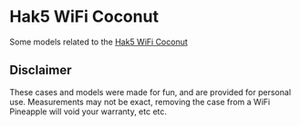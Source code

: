 # Hak5 WiFi Coconut 

Some models related to the [Hak5 WiFi Coconut](https://shop.hak5.org/products/wifi-coconut/)

## Disclaimer

These cases and models were made for fun, and are provided for personal use.  Measurements may not be exact, removing the case from a WiFi Pineapple will void your warranty, etc etc.
